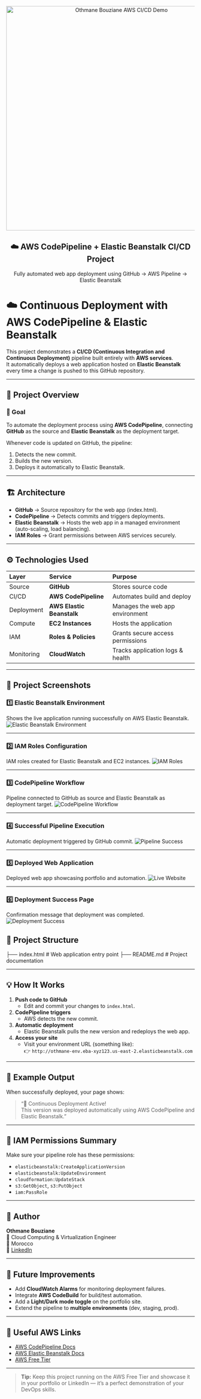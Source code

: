<p align="center">
  <img src="screenshots/img2.png" width="600" alt="Othmane Bouziane AWS CI/CD Demo">
</p>

<h2 align="center">☁️ AWS CodePipeline + Elastic Beanstalk CI/CD Project</h2>
<p align="center">Fully automated web app deployment using GitHub → AWS Pipeline → Elastic Beanstalk</p>

# ☁️ Continuous Deployment with AWS CodePipeline & Elastic Beanstalk

This project demonstrates a **CI/CD (Continuous Integration and Continuous Deployment)** pipeline built entirely with **AWS services**.  
It automatically deploys a web application hosted on **Elastic Beanstalk** every time a change is pushed to this GitHub repository.

---

## 🚀 Project Overview

### 🎯 Goal
To automate the deployment process using **AWS CodePipeline**, connecting **GitHub** as the source and **Elastic Beanstalk** as the deployment target.

Whenever code is updated on GitHub, the pipeline:
1. Detects the new commit.
2. Builds the new version.
3. Deploys it automatically to Elastic Beanstalk.

---

## 🏗️ Architecture



- **GitHub** → Source repository for the web app (index.html).  
- **CodePipeline** → Detects commits and triggers deployments.  
- **Elastic Beanstalk** → Hosts the web app in a managed environment (auto-scaling, load balancing).  
- **IAM Roles** → Grant permissions between AWS services securely.  

---

## ⚙️ Technologies Used

| Layer | Service | Purpose |
|:------|:---------|:---------|
| Source | **GitHub** | Stores source code |
| CI/CD | **AWS CodePipeline** | Automates build and deploy |
| Deployment | **AWS Elastic Beanstalk** | Manages the web app environment |
| Compute | **EC2 Instances** | Hosts the application |
| IAM | **Roles & Policies** | Grants secure access permissions |
| Monitoring | **CloudWatch** | Tracks application logs & health |

---
## 📸 Project Screenshots

### 1️⃣ Elastic Beanstalk Environment
Shows the live application running successfully on AWS Elastic Beanstalk.
![Elastic Beanstalk Environment](screenshots/img1.png)

---

### 2️⃣ IAM Roles Configuration
IAM roles created for Elastic Beanstalk and EC2 instances.
![IAM Roles](screenshots/img6.png)

---

### 3️⃣ CodePipeline Workflow
Pipeline connected to GitHub as source and Elastic Beanstalk as deployment target.
![CodePipeline Workflow](screenshots/img4.png)

---

### 4️⃣ Successful Pipeline Execution
Automatic deployment triggered by GitHub commit.
![Pipeline Success](screenshots/img1.png)

---

### 5️⃣ Deployed Web Application
Deployed web app showcasing portfolio and automation.
![Live Website](screenshots/img2.png)

---

### 6️⃣ Deployment Success Page
Confirmation message that deployment was completed.
![Deployment Success](screenshots/img5.png)


## 📂 Project Structure

├── index.html # Web application entry point
├── README.md # Project documentation


---

## 💡 How It Works

1. **Push code to GitHub**
   - Edit and commit your changes to `index.html`.
2. **CodePipeline triggers**
   - AWS detects the new commit.
3. **Automatic deployment**
   - Elastic Beanstalk pulls the new version and redeploys the web app.
4. **Access your site**
   - Visit your environment URL (something like):  
     👉 `http://othmane-env.eba-xyz123.us-east-2.elasticbeanstalk.com`

---

## 🧠 Example Output

When successfully deployed, your page shows:

> “🚀 Continuous Deployment Active!  
> This version was deployed automatically using AWS CodePipeline and Elastic Beanstalk.”

---

## 🔐 IAM Permissions Summary

Make sure your pipeline role has these permissions:
- `elasticbeanstalk:CreateApplicationVersion`
- `elasticbeanstalk:UpdateEnvironment`
- `cloudformation:UpdateStack`
- `s3:GetObject`, `s3:PutObject`
- `iam:PassRole`

---

## 👤 Author

**Othmane Bouziane**  
💼 Cloud Computing & Virtualization Engineer  
📍 Morocco  
🔗 [LinkedIn](https://www.linkedin.com/in/othmanebouziane)  

---

## 🏁 Future Improvements

- Add **CloudWatch Alarms** for monitoring deployment failures.  
- Integrate **AWS CodeBuild** for build/test automation.  
- Add a **Light/Dark mode toggle** on the portfolio site.  
- Extend the pipeline to **multiple environments** (dev, staging, prod).

---

## 🧰 Useful AWS Links

- [AWS CodePipeline Docs](https://docs.aws.amazon.com/codepipeline/latest/userguide/welcome.html)  
- [AWS Elastic Beanstalk Docs](https://docs.aws.amazon.com/elasticbeanstalk/latest/dg/Welcome.html)  
- [AWS Free Tier](https://aws.amazon.com/free)

---

> **Tip:** Keep this project running on the AWS Free Tier and showcase it in your portfolio or LinkedIn — it’s a perfect demonstration of your DevOps skills.
